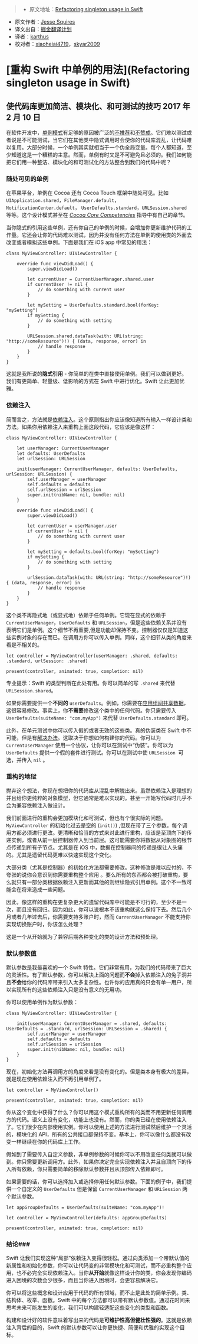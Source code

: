 > * 原文地址：[Refactoring singleton usage in Swift](http://www.jessesquires.com/refactoring-singletons-in-swift/)
* 原文作者：[Jesse Squires](http://www.jessesquires.com/)
* 译文出自：[掘金翻译计划](https://github.com/xitu/gold-miner)
* 译者：[karthus](https://github.com/karthus1110)
* 校对者：[xiaoheiai4719](https://github.com/xiaoheiai4719)，[skyar2009](https://github.com/skyar2009)

# [重构 Swift 中单例的用法](Refactoring singleton usage in Swift) #

## 使代码库更加简洁、模块化、和可测试的技巧 2017 年 2 月 10 日 ##

在软件开发中，[单例模式](https://en.wikipedia.org/wiki/Singleton_pattern)有足够的原因被广泛的[不推荐](https://www.objc.io/issues/13-architecture/singletons/)和[不赞成](http://coliveira.net/software/day-19-avoid-singletons/)。它们难以测试或者说是不可能测试，当它们在其他类中隐式调用时会使你的代码库混乱，让代码难以复用。大部分时候，一个单例其实就相当于一个伪全局变量。每个人都知道，至少知道这是一个糟糕的主意。然而，单例有时又是不可避免且必须的。我们如何能把它们用一种整洁、模块化的和可测试化的方法整合到我们的代码中呢？

### 随处可见的单例 ###

在苹果平台，单例在 Cocoa 还有 Cocoa Touch 框架中随处可见。比如 `UIApplication.shared`，`FileManager.default`，`NotificationCenter.default`， `UserDefaults.standard`，`URLSession.shared` 等等。这个设计模式甚至在 [*Cocoa Core Competencies*](https://developer.apple.com/library/content/documentation/General/Conceptual/DevPedia-CocoaCore/Singleton.html#//apple_ref/doc/uid/TP40008195-CH49-SW1) 指导中有自己的章节。

当你隐式的引用这些单例，还有你自己的单例的时候，会增加你更新维护代码的工作量。它还会让你的代码难以测试，因为并没有任何方法在单例的使用类的外面去改变或者模拟这些单例。下面是我们在 iOS app 中常见的用法：
```
class MyViewController: UIViewController {

    override func viewDidLoad() {
        super.viewDidLoad()

        let currentUser = CurrentUserManager.shared.user
        if currentUser != nil {
            // do something with current user
        }

        let mySetting = UserDefaults.standard.bool(forKey: "mySetting")
        if mySetting {
            // do something with setting
        }

        URLSession.shared.dataTask(with: URL(string: "http://someResource")!) { (data, response, error) in
            // handle response
        }
    }
}
```

这就是我所说的**隐式引用** - 你简单的在类中直接使用单例。我们可以做到更好。我们有更简单、轻量级、低影响的方式在 Swift 中进行优化。Swift 让此更加优雅。

### 依赖注入 ###

简而言之，方法就是[依赖注入](https://en.wikipedia.org/wiki/Dependency_injection)。这个原则指出你应该像知道所有输入一样设计类和方法。如果你用依赖注入来重构上面这段代码，它应该是像这样：
```
class MyViewController: UIViewController {

    let userManager: CurrentUserManager
    let defaults: UserDefaults
    let urlSession: URLSession

    init(userManager: CurrentUserManager, defaults: UserDefaults, urlSession: URLSession) {
        self.userManager = userManager
        self.defaults = defaults
        self.urlSession = urlSession
        super.init(nibName: nil, bundle: nil)
    }

    override func viewDidLoad() {
        super.viewDidLoad()

        let currentUser = userManager.user
        if currentUser != nil {
            // do something with current user
        }

        let mySetting = defaults.bool(forKey: "mySetting")
        if mySetting {
            // do something with setting
        }

        urlSession.dataTask(with: URL(string: "http://someResource")!) { (data, response, error) in
            // handle response
        }
    }
}

```

这个类不再隐式地（或显式地）依赖于任何单例。它现在显式的依赖于 `CurrentUserManager`，`UserDefaults` 和 `URLSession`，但是这些依赖关系并没有表明它们是单例。这个细节不再重要,但是功能却保持不变。控制器仅仅是知道这些实例对象的存在而已。在调用方你可以传入单例。同样，这个细节从类的角度来看是不相关的。
```
let controller = MyViewController(userManager: .shared, defaults: .standard, urlSession: .shared)

present(controller, animated: true, completion: nil)
```

专业提示：Swift 的类型判断在此处有用。你可以简单的写 `.shared` 来代替 `URLSession.shared`。

如果你需要提供一个**不同的** `userDefaults`。例如，你需要在[应用组间共享数据](https://developer.apple.com/library/content/documentation/General/Conceptual/ExtensibilityPG/ExtensionScenarios.html#//apple_ref/doc/uid/TP40014214-CH21-SW6)，这很容易修改。事实上，你**不需要**修改这个类中的任何代码。你只需要传入 `UserDefaults(suiteName: "com.myApp")` 来代替 `UserDefaults.standard` 即可。

此外，在单元测试中你可以传入假的或者无效的这些类。真的伪装类在 Swift 中不可能，但是有[解决办法](/testing-without-ocmock/)。这取决于你想如何构建你的代码。你可以为 `CurrentUserManager` 使用一个协议，让你可以在测试中“伪装”。你可以为 `UserDefaults` 提供一个假的套件进行测试。你可以在测试中使 `URLSession`  可选，并传入 `nil` 。

### 重构的地狱 ###

抛弃这个想法，你现在想把你的代码库从混乱中解脱出来。虽然依赖注入是理想的并且给你更纯粹的对象模型，但它通常是难以实现的。甚至一开始写代码时几乎不会为兼容依赖注入做设计。

我们前面进行的重构会更加模块化和可测试，但也有个很实际的问题。 `MyViewController` 的初始化过去是空的 (`init()`) ,但现在带了三个参数。每个调用方都必须进行更改。更清晰和恰当的方式来对此进行重构，应该是至顶向下的传递实例，或者从前一层控制器传入到当前层。这可能需要你将数据从对象图的根节点传递到所有子节点。尤其是在 iOS 中，数据在控制器间的传递是很让人头痛的。尤其是遗留代码更难以快速实现这个变化。

大部分类（尤其是控制器）的初始化方法都需要修改。这种修改是难以应付的，不夸张的说你会意识到你需要重构整个应用 。要么所有的东西都会被打破重构，要么就只有一部分类根据依赖注入更新而其他的则继续隐式引用单例。这个不一致可能会在将来造成一些问题。

因此，像这样的重构在更复杂更大的遗留代码库中可能是不可行的，至少不是一次，而且没有回归。因为如此，你可以说根本不该重构就这么保持下去。然后几个月或者几年过去后，你需要支持多账户时，然而 `CurrentUserManager` 不能支持你实现切换账户时，你该怎么处理？

这是一个从开始就为了兼容后期各种变化的类的设计方法和预处理。

### 默认参数值 ###

默认参数是我最喜欢的一个 Swift 特性。它们非常有用，为我们的代码带来了巨大的灵活性。有了默认参数，你可以解决上面的问题而**不会**掉入依赖注入的兔子洞并且**不会**给你的代码库带来引入太多复杂性。也许你的应用真的只会有单一用户，所以实现所有的这些依赖注入只是没有意义的无用功。

你可以使用单例作为默认参数：

```
class MyViewController: UIViewController {

    init(userManager: CurrentUserManager = .shared, defaults: UserDefaults = .standard, urlSession: URLSession = .shared) {
        self.userManager = userManager
        self.defaults = defaults
        self.urlSession = urlSession
        super.init(nibName: nil, bundle: nil)
    }
}
```

现在，初始化方法再调用方的角度来看是没有变化的。但是类本身有极大的差异，就是现在使用依赖注入而不再引用单例了。
```
let controller = MyViewController()

present(controller, animated: true, completion: nil)
```

你从这个变化中获得了什么？你可以用这个模式重构所有的类而不用更新任何调用方的代码。语义上没有变化，功能上也没有。然而，你的类已经在使用依赖注入了。它们很少在内部使用实例。你可以使用上述的方法进行测试然后维护一个灵活的，模块化的 API，所有的公共接口都保持不变。基本上，你可以像什么都没有改变一样继续在你的代码库上工作。

假如到了需要传入自定义参数，非单例参数的时候你可以不用改变任何类就可以做到。你只需要更新调用方。此外，如果你决定完全实现依赖注入并且自顶向下的传入所有依赖，你只需要简单的移除默认参数并且从顶部传入依赖即可。

如果需要的话，你可以选择加入或选择停用任何默认参数。下面的例子中，我们提供一个自定义的 `UserDefaults` 但是保留 `CurrentUserManager` 和 `URLSession` 两个默认参数。

```
let appGroupDefaults = UserDefaults(suiteName: "com.myApp")!

let controller = MyViewController(defaults: appGroupDefaults)

present(controller, animated: true, completion: nil)
```

### 结论###

Swift 让我们实现这种“局部”依赖注入变得很轻松。通过向类添加一个带默认值的新属性和初始化参数，你可以让代码变的非常模块化和可测试，而不必重构整个应用，也不必完全实现依赖注入。当你**从开始**就像这样设计你的类，你会发现你编码进入困境的次数会少很多，而且当你进入困境时，会更容易解决它。

你可以将这些概念和设计应用于代码的所有领域，而不止是此处的简单示例。类、结构体、枚举、函数。Swift 中的每个方法都可以带有默认参数值。通过花时间来思考未来可能发生的变化，我们可以构建轻适配这些变化的类型和函数。

构建和设计好的软件意味着写出来的代码是**可维护性高但健壮性强的**。这就是依赖注入背后的目的，Swift 的默认参数可以让你更快捷、简便和优雅的实现这个目标。
